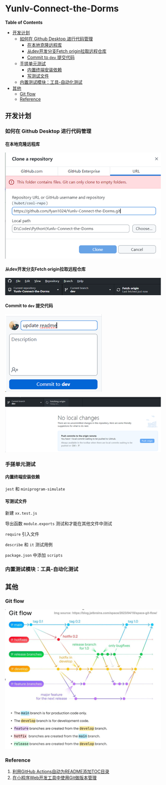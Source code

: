 # Yunlv-Connect-the-Dorms

<!-- START doctoc generated TOC please keep comment here to allow auto update -->
<!-- DON'T EDIT THIS SECTION, INSTEAD RE-RUN doctoc TO UPDATE -->
**Table of Contents**

- [开发计划](#%E5%BC%80%E5%8F%91%E8%AE%A1%E5%88%92)
  - [如何在 Github Desktop 进行代码管理](#%E5%A6%82%E4%BD%95%E5%9C%A8-github-desktop-%E8%BF%9B%E8%A1%8C%E4%BB%A3%E7%A0%81%E7%AE%A1%E7%90%86)
    - [在本地克隆远程库](#%E5%9C%A8%E6%9C%AC%E5%9C%B0%E5%85%8B%E9%9A%86%E8%BF%9C%E7%A8%8B%E5%BA%93)
    - [从dev开发分支Fetch origin拉取远程仓库](#%E4%BB%8Edev%E5%BC%80%E5%8F%91%E5%88%86%E6%94%AFfetch-origin%E6%8B%89%E5%8F%96%E8%BF%9C%E7%A8%8B%E4%BB%93%E5%BA%93)
    - [Commit to `dev` 提交代码](#commit-to-dev-%E6%8F%90%E4%BA%A4%E4%BB%A3%E7%A0%81)
  - [手搓单元测试](#%E6%89%8B%E6%90%93%E5%8D%95%E5%85%83%E6%B5%8B%E8%AF%95)
    - [内置终端安装依赖](#%E5%86%85%E7%BD%AE%E7%BB%88%E7%AB%AF%E5%AE%89%E8%A3%85%E4%BE%9D%E8%B5%96)
    - [写测试文件](#%E5%86%99%E6%B5%8B%E8%AF%95%E6%96%87%E4%BB%B6)
  - [内置测试模块：工具-自动化测试](#%E5%86%85%E7%BD%AE%E6%B5%8B%E8%AF%95%E6%A8%A1%E5%9D%97%E5%B7%A5%E5%85%B7-%E8%87%AA%E5%8A%A8%E5%8C%96%E6%B5%8B%E8%AF%95)
- [其他](#%E5%85%B6%E4%BB%96)
  - [Git flow](#git-flow)
  - [Reference](#reference)

<!-- END doctoc generated TOC please keep comment here to allow auto update -->

## 开发计划


### 如何在 Github Desktop 进行代码管理

#### 在本地克隆远程库

![克隆仓库](images/CloneRepository.png)

#### 从dev开发分支Fetch origin拉取远程仓库

![fetch origin](images/FetchOrigin.png)

#### Commit to `dev` 提交代码

![修改summary](images/UpdateSummary.png)

![commit to dev](images/PushOrigin.png)

### 手搓单元测试

#### 内置终端安装依赖

`jest` 和 `miniprogram-simulate`

#### 写测试文件

新建 `xx.test.js`

导出函数 `module.exports` 测试和才能在其他文件中测试

`require` 引入文件

`describe` 和 `it` 测试用例

`package.json` 中添加 `scripts`

### 内置测试模块：工具-自动化测试

## 其他

### Git flow

![Git Flow 流程图](images/GitFlow.jpg)



### Reference

1. [利用GitHub Actions自动为README添加TOC目录](https://wiki.eryajf.net/pages/226388/)
2. [在小程序Web开发工具中使用Git做版本管理](https://help.gitee.com/enterprise/miniapp/在小程序Web开发工具中使用Git做版本管理)






